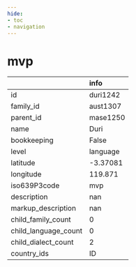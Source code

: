 ```yaml
---
hide:
- toc
- navigation
---
```

# mvp
|                      | info     |
|:---------------------|:---------|
| id                   | duri1242 |
| family_id            | aust1307 |
| parent_id            | mase1250 |
| name                 | Duri     |
| bookkeeping          | False    |
| level                | language |
| latitude             | -3.37081 |
| longitude            | 119.871  |
| iso639P3code         | mvp      |
| description          | nan      |
| markup_description   | nan      |
| child_family_count   | 0        |
| child_language_count | 0        |
| child_dialect_count  | 2        |
| country_ids          | ID       |